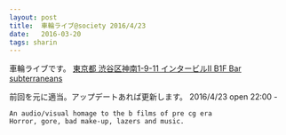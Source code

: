 ```yaml
---
layout: post
title:  車輪ライブ@society 2016/4/23
date:   2016-03-20
tags: sharin
---
```

車輪ライブです。
[東京都 渋谷区神南1-9-11 インタービルⅡ B1F Bar subterraneans ](http://bit.ly/1Puex3x)

前回を元に適当。アップデートあれば更新します。
2016/4/23  open 22:00 -

    An audio/visual homage to the b films of pre cg era
    Horror, gore, bad make-up, lazers and music.
